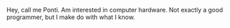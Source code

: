 Hey, call me Ponti.
Am interested in computer hardware.
Not exactly a good programmer, but I make do with what I know.

<!---
p0nt1f3x/p0nt1f3x is a ✨ special ✨ repository because its `README.md` (this file) appears on your GitHub profile.
You can click the Preview link to take a look at your changes.
--->

